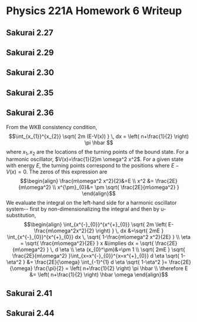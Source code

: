 # Physics 221A Homework 6 Writeup
## Sakurai 2.27
## Sakurai 2.29
## Sakurai 2.30
## Sakurai 2.35
## Sakurai 2.36
From the WKB consistency condition, $$\int_{x_{1}}^{x_{2}} \sqrt{ 2m (E-V(x)) } \, dx = \left( n+\frac{1}{2} \right) \pi \hbar $$
where $x_{1}, x_{2}$ are the locations of the turning points of the bound state. For a harmonic oscillator, $V(x)=\frac{1}{2}m \omega^2 x^2$. For a given state with energy $E$, the turning points correspond to the positions where $E-V(x)=0$. The zeros of this expression are $$\begin{align}
\frac{m\omega^2 x^2}{2}&=E \\
x^2 &= \frac{2E}{m\omega^2} \\
x^{\pm}_{0}&= \pm \sqrt{ \frac{2E}{m\omega^2} }
\end{align}$$
We evaluate the integral on the left-hand side for a harmonic oscillator system-- first by non-dimensionalizing the integral and then by u-substitution, $$\begin{align}
\int_{x^{-}_{0}}^{x^{+}_{0}} \sqrt{ 2m \left( E- \frac{m\omega^2x^2}{2} \right)  } \, dx &=\sqrt{ 2mE } \int_{x^{-}_{0}}^{x^{+}_{0}} dx \, \sqrt{ 1-\frac{m\omega^2 x^2}{2E} } \\ 
\eta = \sqrt{ \frac{m\omega^2}{2E} } x &\implies dx = \sqrt{ \frac{2E}{m\omega^2} } \, d \eta \\
\eta (x_{0}^\pm)&=\pm 1 \\
\sqrt{ 2mE } \sqrt{ \frac{2E}{m\omega^2} }\int_{x=x^{-}_{0}}^{x=x^{+}_{0}} d \eta \sqrt{ 1-\eta^2 } &= \frac{2E}{\omega} \int_{-1}^{1} d \eta \sqrt{ 1-\eta^2 }= \frac{2E}{\omega} \frac{\pi}{2} = \left( n+\frac{1}{2} \right) \pi \hbar \\
\therefore E &= \left( n+\frac{1}{2} \right) \hbar \omega
\end{align}$$
## Sakurai 2.41
## Sakurai 2.44